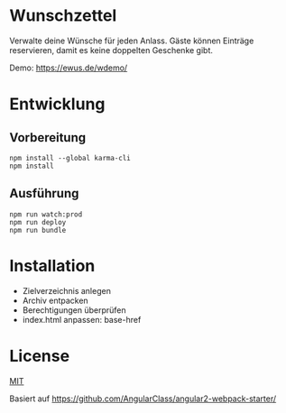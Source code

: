 # Wunschzettel

Verwalte deine Wünsche für jeden Anlass. Gäste können Einträge reservieren, damit es keine doppelten Geschenke gibt.

Demo: https://ewus.de/wdemo/


# Entwicklung


## Vorbereitung
    npm install --global karma-cli
    npm install

## Ausführung
    npm run watch:prod
    npm run deploy
    npm run bundle

# Installation

* Zielverzeichnis anlegen
* Archiv entpacken
* Berechtigungen überprüfen
* index.html anpassen: base-href

# License
 [MIT](/LICENSE)

Basiert auf https://github.com/AngularClass/angular2-webpack-starter/
